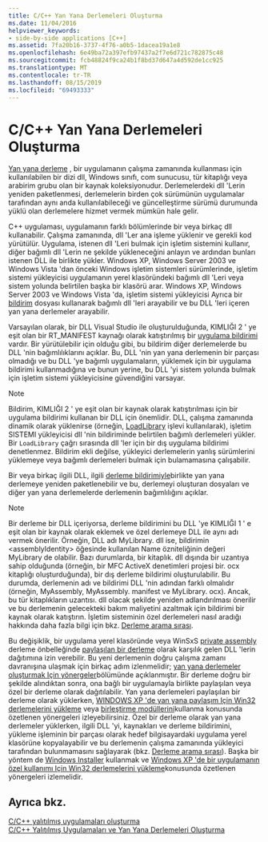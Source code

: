 ```yaml
---
title: C/C++ Yan Yana Derlemeleri Oluşturma
ms.date: 11/04/2016
helpviewer_keywords:
- side-by-side applications [C++]
ms.assetid: 7fa20b16-3737-4f76-a0b5-1dacea19a1e8
ms.openlocfilehash: 6e49ba72a397efb97437a2f7e6d721c782875c48
ms.sourcegitcommit: fcb48824f9ca24b1f8bd37d647a4d592de1cc925
ms.translationtype: MT
ms.contentlocale: tr-TR
ms.lasthandoff: 08/15/2019
ms.locfileid: "69493333"
---
```

# <a name="building-cc-side-by-side-assemblies"></a>C/C++ Yan Yana Derlemeleri Oluşturma

[Yan yana derleme](/windows/win32/SbsCs/about-side-by-side-assemblies-) , bir uygulamanın çalışma zamanında kullanması için kullanılabilen bir dizi dll, Windows sınıfı, com sunucusu, tür kitaplığı veya arabirim grubu olan bir kaynak koleksiyonudur. Derlemelerdeki dll 'Lerin yeniden paketlenmesi, derlemelerin birden çok sürümünün uygulamalar tarafından aynı anda kullanılabileceği ve güncelleştirme sürümü durumunda yüklü olan derlemelere hizmet vermek mümkün hale gelir.

C++ uygulaması, uygulamanın farklı bölümlerinde bir veya birkaç dll kullanabilir. Çalışma zamanında, dll 'Ler ana işleme yüklenir ve gerekli kod yürütülür. Uygulama, istenen dll 'Leri bulmak için işletim sistemini kullanır, diğer bağımlı dll 'Lerin ne şekilde yükleneceğini anlayın ve ardından bunları istenen DLL ile birlikte yükler. Windows XP, Windows Server 2003 ve Windows Vista 'dan önceki Windows işletim sistemleri sürümlerinde, işletim sistemi yükleyicisi uygulamanın yerel klasöründeki bağımlı dll 'Leri veya sistem yolunda belirtilen başka bir klasörü arar. Windows XP, Windows Server 2003 ve Windows Vista 'da, işletim sistemi yükleyicisi Ayrıca bir [bildirim](/windows/win32/sbscs/manifests) dosyası kullanarak bağımlı dll 'leri arayabilir ve bu DLL 'leri içeren yan yana derlemeler arayabilir.

Varsayılan olarak, bir DLL Visual Studio ile oluşturulduğunda, KIMLIĞI 2 ' ye eşit olan bir RT_MANIFEST kaynağı olarak katıştırılmış bir [uygulama bildirimi](/windows/win32/SbsCs/application-manifests) vardır. Bir yürütülebilir için olduğu gibi, bu bildirim diğer derlemelerde bu DLL 'nin bağımlılıklarını açıklar. Bu, DLL 'nin yan yana derlemenin bir parçası olmadığı ve bu DLL 'ye bağımlı uygulamaların, yüklemek için bir uygulama bildirimi kullanmadığına ve bunun yerine, bu DLL 'yi sistem yolunda bulmak için işletim sistemi yükleyicisine güvendiğini varsayar.

> [!NOTE]
> Bildirim, KIMLIĞI 2 ' ye eşit olan bir kaynak olarak katıştırılması için bir uygulama bildirimi kullanan bir DLL için önemlidir. DLL, çalışma zamanında dinamik olarak yüklenirse (örneğin, [LoadLibrary](/windows/win32/api/libloaderapi/nf-libloaderapi-loadlibraryw) işlevi kullanılarak), işletim SISTEMI yükleyicisi dll 'nin bildiriminde belirtilen bağımlı derlemeleri yükler. Bir `LoadLibrary` çağrı sırasında dll 'ler için bir dış uygulama bildirimi denetlenmez. Bildirim ekli değilse, yükleyici derlemelerin yanlış sürümlerini yüklemeye veya bağımlı derlemeleri bulmak için bulamamasına çalışabilir.

Bir veya birkaç ilgili DLL, ilgili [derleme bildirimiyle](/windows/win32/SbsCs/assembly-manifests)birlikte yan yana derlemeye yeniden paketlenebilir ve bu, derlemeyi oluşturan dosyaları ve diğer yan yana derlemelerde derlemenin bağımlılığını açıklar.

> [!NOTE]
> Bir derleme bir DLL içeriyorsa, derleme bildirimini bu DLL 'ye KIMLIĞI 1 ' e eşit olan bir kaynak olarak eklemek ve özel derlemeye DLL ile aynı adı vermek önerilir. Örneğin, DLL adı MyLibrary. dll ise, bildirimin \<assemblyIdentity> öğesinde kullanılan Name özniteliğinin değeri MyLibrary de olabilir. Bazı durumlarda, bir kitaplık. dll dışında bir uzantıya sahip olduğunda (örneğin, bir MFC ActiveX denetimleri projesi bir. ocx kitaplığı oluşturduğunda), bir dış derleme bildirimi oluşturulabilir. Bu durumda, derlemenin adı ve bildirimi DLL 'nin adından farklı olmalıdır (örneğin, MyAssembly, MyAssembly. manifest ve MyLibrary. ocx). Ancak, bu tür kitaplıkların uzantısı. dll olacak şekilde yeniden adlandırılması önerilir ve bu derlemenin gelecekteki bakım maliyetini azaltmak için bildirimi bir kaynak olarak katıştırın. İşletim sisteminin özel derlemeleri nasıl aradığı hakkında daha fazla bilgi için bkz. [Derleme arama sırası](/windows/win32/SbsCs/assembly-searching-sequence).

Bu değişiklik, bir uygulama yerel klasöründe veya WinSxS [private assembly](/windows/win32/Msi/private-assemblies) derleme önbelleğinde [paylaşılan bir derleme](/windows/win32/Msi/shared-assemblies) olarak karşılık gelen DLL 'lerin dağıtımına izin verebilir. Bu yeni derlemenin doğru çalışma zamanı davranışına ulaşmak için birkaç adım izlenmelidir; [yan yana derlemeler oluşturmak Için yönergeler](/windows/win32/SbsCs/guidelines-for-creating-side-by-side-assemblies)bölümünde açıklanmıştır. Bir derleme doğru bir şekilde alındıktan sonra, ona bağlı bir uygulamayla birlikte paylaşılan veya özel bir derleme olarak dağıtılabilir. Yan yana derlemeleri paylaşılan bir derleme olarak yüklerken, [WINDOWS XP 'de yan yana paylaşım Için Win32 derlemelerini yükleme](/windows/win32/Msi/installing-win32-assemblies-for-side-by-side-sharing-on-windows-xp) veya [birleştirme modüllerini](/windows/win32/msi/merge-modules)kullanma konusunda özetlenen yönergeleri izleyebilirsiniz. Özel bir derleme olarak yan yana derlemeler yüklerken, ilgili DLL 'yi, kaynakları ve derleme bildirimini, yükleme işleminin bir parçası olarak hedef bilgisayardaki uygulama yerel klasörüne kopyalayabilir ve bu derlemenin çalışma zamanında yükleyici tarafından bulunmamasını sağlayarak (bkz. [Derleme arama sırası](/windows/win32/SbsCs/assembly-searching-sequence)). Başka bir yöntem de [Windows Installer](/windows/win32/Msi/windows-installer-portal) kullanmak ve [Windows XP 'de bir uygulamanın özel kullanımı Için Win32 derlemelerini yükleme](/windows/win32/Msi/installing-win32-assemblies-for-the-private-use-of-an-application-on-windows-xp)konusunda özetlenen yönergeleri izlemelidir.

## <a name="see-also"></a>Ayrıca bkz.

[C/C++ yalıtılmış uygulamaları oluşturma](building-c-cpp-isolated-applications.md)<br/>
[C/C++ Yalıtılmış Uygulamaları ve Yan Yana Derlemeleri Oluşturma](building-c-cpp-isolated-applications-and-side-by-side-assemblies.md)
